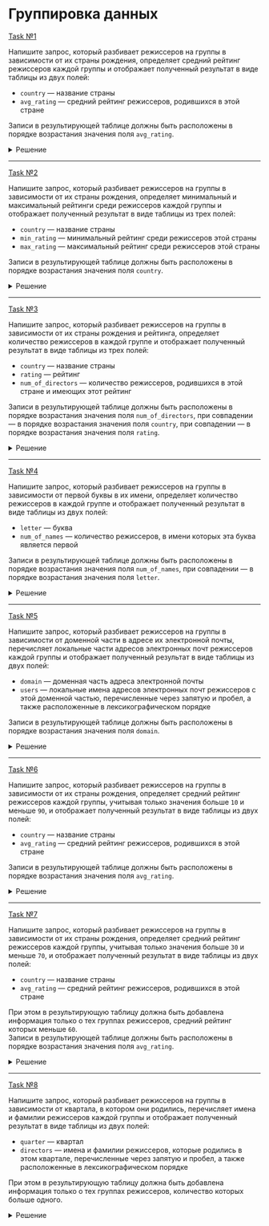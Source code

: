 # Группировка данных

[Task №1](https://stepik.org/lesson/1025978/step/14?unit=1034238)

Напишите запрос, который разбивает режиссеров на группы в зависимости от их страны рождения, определяет средний рейтинг режиссеров каждой группы и отображает полученный результат в виде таблицы из двух полей:

* `country` — название страны
* `avg_rating` — средний рейтинг режиссеров, родившихся в этой стране  

Записи в результирующей таблице должны быть расположены в порядке возрастания значения поля `avg_rating`.

<details>
  <summary>Решение</summary>

  ```sql
  SELECT country, 
         AVG(rating) AS avg_rating
  FROM Directors
  GROUP BY country
  ORDER BY avg_rating;
  ```

</details>

---

[Task №2](https://stepik.org/lesson/1025978/step/15?unit=1034238)

Напишите запрос, который разбивает режиссеров на группы в зависимости от их страны рождения, определяет минимальный и максимальный рейтинги среди режиссеров каждой группы и отображает полученный результат в виде таблицы из трех полей:

* `country` — название страны
* `min_rating` — минимальный рейтинг среди режиссеров этой страны
* `max_rating` — максимальный рейтинг среди режиссеров этой страны  

Записи в результирующей таблице должны быть расположены в порядке возрастания значения поля `country`.

<details>
  <summary>Решение</summary>

  ```sql
  SELECT country, 
         MIN(rating) AS min_rating,
         MAX(rating) AS max_rating
  FROM Directors
  GROUP BY country
  ORDER BY country;
  ```

</details>

---

[Task №3](https://stepik.org/lesson/1025978/step/16?unit=1034238)

Напишите запрос, который разбивает режиссеров на группы в зависимости от их страны рождения и рейтинга, определяет количество режиссеров в каждой группе и отображает полученный результат в виде таблицы из трех полей:

* `country` — название страны
* `rating` — рейтинг
* `num_of_directors` — количество режиссеров, родившихся в этой стране и имеющих этот рейтинг

Записи в результирующей таблице должны быть расположены в порядке возрастания значения поля `num_of_directors`, при совпадении — в порядке возрастания значения поля `country`, при совпадении — в порядке возрастания значения поля `rating`.

<details>
  <summary>Решение</summary>

  ```sql
  SELECT country, 
         rating,
         COUNT(*) AS num_of_directors
  FROM Directors
  GROUP BY country, rating
  ORDER BY num_of_directors, country, rating;
  ```

</details>

---

[Task №4](https://stepik.org/lesson/1025978/step/17?unit=1034238)

Напишите запрос, который разбивает режиссеров на группы в зависимости от первой буквы в их имени, определяет количество режиссеров в каждой группе и отображает полученный результат в виде таблицы из двух полей:

* `letter` — буква
* `num_of_names` — количество режиссеров, в имени которых эта буква является первой

Записи в результирующей таблице должны быть расположены в порядке возрастания значения поля `num_of_names`, при совпадении — в порядке возрастания значения поля `letter`.

<details>
  <summary>Решение</summary>

  ```sql
  SELECT LEFT(name, 1) AS letter, 
         COUNT(*) AS num_of_names
  FROM Directors
  GROUP BY LEFT(name, 1)
  ORDER BY num_of_names, letter;
  ```

</details>

---

[Task №5](https://stepik.org/lesson/1025978/step/18?unit=1034238)

Напишите запрос, который разбивает режиссеров на группы в зависимости от доменной части в адресе их электронной почты, перечисляет локальные части адресов электронных почт режиссеров каждой группы и отображает полученный результат в виде таблицы из двух полей:

* `domain` — доменная часть адреса электронной почты
* `users` — локальные имена адресов электронных почт режиссеров с этой доменной частью, перечисленные через запятую и пробел, а также расположенные в лексикографическом порядке

Записи в результирующей таблице должны быть расположены в порядке возрастания значения поля `domain`.

<details>
  <summary>Решение</summary>

  ```sql
  SELECT SUBSTRING_INDEX(email, '@', -1) AS domain,
         GROUP_CONCAT(SUBSTRING_INDEX(email, '@', 1) ORDER BY SUBSTRING_INDEX(email, '@', 1) SEPARATOR ', ') AS users
  FROM Directors
  GROUP BY SUBSTRING_INDEX(email, '@', -1)
  ORDER BY domain;
  ```

</details>

---

[Task №6](https://stepik.org/lesson/1025978/step/19?unit=1034238)

Напишите запрос, который разбивает режиссеров на группы в зависимости от их страны рождения, определяет средний рейтинг режиссеров каждой группы, учитывая только значения больше `10` и меньше `90`, и отображает полученный результат в виде таблицы из двух полей:

* `country` — название страны
* `avg_rating` — средний рейтинг режиссеров, родившихся в этой стране

Записи в результирующей таблице должны быть расположены в порядке возрастания значения поля `avg_rating`.

<details>
  <summary>Решение</summary>

  ```sql
  SELECT country,
         AVG(rating) AS avg_rating
  FROM Directors
  WHERE rating BETWEEN 11 and 89
  GROUP BY country
  ORDER BY avg_rating;
  ```

</details>

---

[Task №7](https://stepik.org/lesson/1025978/step/20?unit=1034238)

Напишите запрос, который разбивает режиссеров на группы в зависимости от их страны рождения, определяет средний рейтинг режиссеров каждой группы, учитывая только значения больше `30` и меньше `70`, и отображает полученный результат в виде таблицы из двух полей:

* `country` — название страны
* `avg_rating` — средний рейтинг режиссеров, родившихся в этой стране

При этом в результирующую таблицу должна быть добавлена информация только о тех группах режиссеров, средний рейтинг которых меньше `60`.  
Записи в результирующей таблице должны быть расположены в порядке возрастания значения поля `avg_rating`.

<details>
  <summary>Решение</summary>

  ```sql
  SELECT country,
         AVG(rating) AS avg_rating
  FROM Directors
  WHERE rating BETWEEN 31 and 69
  GROUP BY country 
  HAVING avg_rating < 60
  ORDER BY avg_rating;
  ```

</details>

---

[Task №8](https://stepik.org/lesson/1025978/step/21?unit=1034238)

Напишите запрос, который разбивает режиссеров на группы в зависимости от квартала, в котором они родились, перечисляет имена и фамилии режиссеров каждой группы и отображает полученный результат в виде таблицы из двух полей:

* `quarter` — квартал
* `directors` — имена и фамилии режиссеров, которые родились в этом квартале, перечисленные через запятую и пробел, а также расположенные в лексикографическом порядке

При этом в результирующую таблицу должна быть добавлена информация только о тех группах режиссеров, количество которых больше одного.

<details>
  <summary>Решение</summary>

  ```sql
  SELECT QUARTER(birth_date) AS quarter,
         GROUP_CONCAT(CONCAT_WS(' ', name, surname) ORDER BY name SEPARATOR ', ') AS directors
  FROM Directors
  GROUP BY quarter 
  HAVING COUNT(*) > 1;
  ```

</details>
